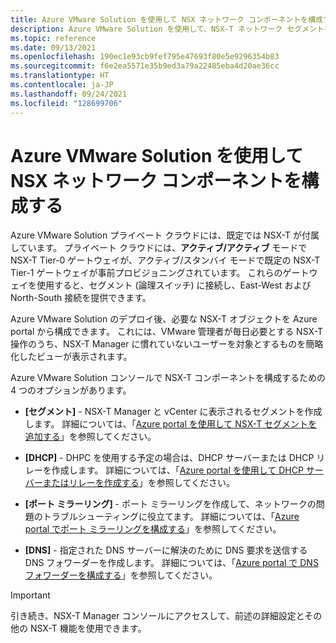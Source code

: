 ```yaml
---
title: Azure VMware Solution を使用して NSX ネットワーク コンポーネントを構成する
description: Azure VMware Solution を使用して、NSX-T ネットワーク セグメントを構成する方法について説明します。
ms.topic: reference
ms.date: 09/13/2021
ms.openlocfilehash: 190ec1e93cb9fef795e47693f80e5e9296354b83
ms.sourcegitcommit: f6e2ea5571e35b9ed3a79a22485eba4d20ae36cc
ms.translationtype: HT
ms.contentlocale: ja-JP
ms.lasthandoff: 09/24/2021
ms.locfileid: "128699706"
---
```

# <a name="configure-nsx-network-components-using-azure-vmware-solution"></a>Azure VMware Solution を使用して NSX ネットワーク コンポーネントを構成する

Azure VMware Solution プライベート クラウドには、既定では NSX-T が付属しています。 プライベート クラウドには、**アクティブ/アクティブ** モードで NSX-T Tier-0 ゲートウェイが、アクティブ/スタンバイ モードで既定の NSX-T Tier-1 ゲートウェイが事前プロビジョニングされています。  これらのゲートウェイを使用すると、セグメント (論理スイッチ) に接続し、East-West および North-South 接続を提供できます。 

Azure VMware Solution のデプロイ後、必要な NSX-T オブジェクトを Azure portal から構成できます。  これには、VMware 管理者が毎日必要とする NSX-T 操作のうち、NSX-T Manager に慣れていないユーザーを対象とするものを簡略化したビューが表示されます。  

Azure VMware Solution コンソールで NSX-T コンポーネントを構成するための 4 つのオプションがあります。

- **[セグメント]** - NSX-T Manager と vCenter に表示されるセグメントを作成します。 詳細については、「[Azure portal を使用して NSX-T セグメントを追加する](tutorial-nsx-t-network-segment.md#use-azure-portal-to-add-an-nsx-t-segment)」を参照してください。

- **[DHCP]** - DHPC を使用する予定の場合は、DHCP サーバーまたは DHCP リレーを作成します。  詳細については、「[Azure portal を使用して DHCP サーバーまたはリレーを作成する](configure-dhcp-azure-vmware-solution.md#use-the-azure-portal-to-create-a-dhcp-server-or-relay)」を参照してください。

- **[ポート ミラーリング]** - ポート ミラーリングを作成して、ネットワークの問題のトラブルシューティングに役立てます。 詳細については、「[Azure portal でポート ミラーリングを構成する](configure-port-mirroring-azure-vmware-solution.md)」を参照してください。

- **[DNS]** - 指定された DNS サーバーに解決のために DNS 要求を送信する DNS フォワーダーを作成します。  詳細については、「[Azure portal で DNS フォワーダーを構成する](configure-dns-azure-vmware-solution.md)」を参照してください。

>[!IMPORTANT]
>引き続き、NSX-T Manager コンソールにアクセスして、前述の詳細設定とその他の NSX-T 機能を使用できます。 

